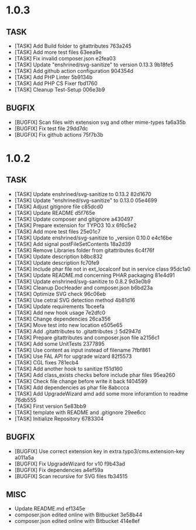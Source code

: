 # 1.0.3

## TASK
- [TASK] Add Build folder to gitattributes 763a245
- [TASK] Add more test files 63eea9e
- [TASK] Fix invalid composer.json e2fea03
- [TASK] Update "enshrined/svg-sanitize" to version 0.13.3 9b18fe5
- [TASK] Add github action configuration 904354d
- [TASK] Add PHP Linter 5b9134b
- [TASK] Add PHP CS Fixer fbd1760
- [TASK] Cleanup Test-Setup 006e3b9

## BUGFIX
- [BUGFIX] Scan files with extension svg and other mime-types fa6a35b
- [BUGFIX] Fix test file 29dd7dc
- [BUGFIX] Fix github actions 75f7b3b

# 1.0.2

## TASK
- [TASK] Update enshrined/svg-sanitize to 0.13.2 82d1670
- [TASK] Update "enshrined/svg-sanitize" to 0.13.0 05e4699
- [TASK] Adjust gitignore file c85dcd0
- [TASK] Update README d5f765e
- [TASK] Update composer and gitignore a430497
- [TASK] Prepare extension for TYPO3 10.x 6f6c5e2
- [TASK] Add more test files 25e01c7
- [TASK] Update enshrined/svg-sanitize to „version 0.10.0 e4c16be
- [TASK] Add signal postFileSetContents 18a2d39
- [TASK] Remove Libraries folder from gitattributes 6c4f76f
- [TASK] Update description b8bc832
- [TASK] Update description fc70fe9
- [TASK] Include phar file not in ext_localconf but in service class 95dc1a0
- [TASK] Update README.md concerning PHAR packaging 81e4d91
- [TASK] Update enshrined/svg-sanitize to 0.8.2 9d3e0b9
- [TASK] Cleanup DocHeader and composer.json b6bd23a
- [TASK] Optimize SVG check 96c06eb
- [TASK] Use cetral SVG detection method 4b81d16
- [TASK] Update requirements 1bceefa
- [TASK] Add new hook usage 7e2dfc0
- [TASK] Change dependencies 26ca356
- [TASK] Move test into new location e505e65
- [TASK] Add .gitattributes to .gitattributes ;) 5d2947d
- [TASK] Prepare gitattributes and composer.json file a2156c1
- [TASK] Add some UnitTests 2377895
- [TASK] Use content as input instead of filename 7fbf861
- [TASK] Use FAL API for upgrade wizard 82f5573
- [TASK] CGL fixes 781ecb4
- [TASK] Add another hook to sanitize f51d160
- [TASK] Add class_exists checks before include phar files 95ea260
- [TASK] Check file change before write it back f404599
- [TASK] Add dependencies as phar file 8abccca
- [TASK] Add UpgradeWizard amd add some more inforamtion to readme 76db555
- [TASK] First version 5e83bb9
- [TASK] template with README and .gitignore 29ee6cc
- [TASK] Initialize Repository 6783304

## BUGFIX
- [BUGFIX] Use correct extension key in extra.typo3/cms.extension-key a011a5a
- [BUGFIX] Fix UpgradeWizard for v10 f9b43ad
- [BUGFIX] Fix dependencies a4ef59a
- [BUGFIX] Scan recursive for SVG files fb34515

## MISC
- Update README.md ef1345e
- composer.json edited online with Bitbucket 3e58b44
- composer.json edited online with Bitbucket 414e8ef

